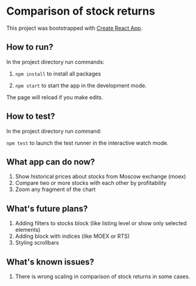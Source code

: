 # Comparison of stock returns

This project was bootstrapped with [Create React App](https://github.com/facebook/create-react-app).

## How to run?

In the project directory run commands:

1. `npm install` to install all packages

2. `npm start` to start the app in the development mode.


The page will reload if you make edits.

## How to test?

In the project directory run command:

`npm test` to launch the test runner in the interactive watch mode.

## What app can do now?
1. Show historical prices about stocks from Moscow exchange (moex)
2. Compare two or more stocks with each other by profitability
3. Zoom any fragment of the chart

## What's future plans?
1. Adding filters to stocks block (like listing level or show only selected elements)
2. Adding block with indices (like MOEX or RTS)
3. Styling scrollbars

## What's known issues?
1. There is wrong scaling in comparison of stock returns in some cases. 